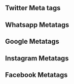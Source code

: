 ## Twitter Meta tags

<!---<meta name="twitter:card" content="summary" />
<meta name="twitter:site" content="@nytimesbits" />
<meta name="twitter:creator" content="@nickbilton" />
<meta property="og:url" content="http://bits.blogs.nytimes.com/2011/12/08/a-twitter-for-my-sister/" />
<meta property="og:title" content="A Twitter for My Sister" />
<meta property="og:description" content="In the early days, Twitter grew so quickly that it was almost impossible to add new features because engineers spent their time trying to keep the rocket ship from stalling." />
<meta property="og:image" content="http://graphics8.nytimes.com/images/2011/12/08/technology/bits-newtwitter/bits-newtwitter-tmagArticle.jpg" /> -->


## Whatsapp Metatags

<!--- 
<meta property="og:site_name" content="San Roque 2014 Pollos">
<meta property="og:title" content="San Roque 2014 Pollos" />
<meta property="og:description" content="Programa de fiestas" />
<meta property="og:image" itemprop="image" content="http://pollosweb.wesped.es/programa_pollos/play.png">
<meta property="og:type" content="website" />
<meta property="og:updated_time" content="1440432930" />
--->

## Google Metatags

<!-- 
<meta name="description" content="A description of the page" />
<meta name="robots" content="..., ..." />
<meta name="keywords" content="..., ..." />
<meta name="revisit-after" content="..." />
<meta name="generator" content="...." />
<meta name="googlebot" content="..." />
<meta name="mssmarttagspreventparsing" content="..." />
<meta name="no-cache" content="..." />
<meta name="google" content="notranslate" />
<meta name="google-site-verification" content="..." />
<meta name="verify-v1" content="..." />
<meta http-equiv="Content-Type" content="...; charset=..." />
<meta http-equiv="refresh" content="...;url=..." 


-->

## Instagram Metatags

<!--- 

-->


## Facebook Metatags

<!--- 
og: locale
og: type
og: title
og: description
og: url
og: site_name
og: image
og:image:width
og:image:height
og:image:alt
og:image:type

-->